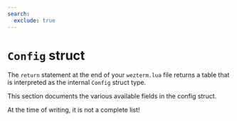 ```yaml
---
search:
  exclude: true
---
```


# `Config` struct

The `return` statement at the end of your `wezterm.lua` file returns
a table that is interpreted as the internal `Config` struct type.

This section documents the various available fields in the config
struct.

At the time of writing, it is not a complete list!


